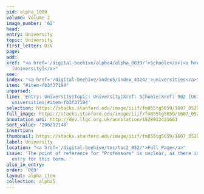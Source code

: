 ```yaml
---
pid: alpha_1009
volume: Volume 2
image_number: '62'
head:
entry: University
topic: University
first_letter: U/V
page:
add:
xref: "<a href='/digital-beehive/alpha4/alpha_0839/'>Schoole</a>|<a href='/digital-beehive/num4/num_1173/'>902
  [University]</a>"
see:
index: "<a href='/digital-beehive/index5/index_4324/'>universities</a>"
item: "#item-fb3f37194"
unparsed:
line: 'Entry: University|Topic: University|Xref: Schoole|Xref: 902 [University]|Index:
  universities|#item-fb3f37194'
selection: https://stacks.stanford.edu/image/iiif/fm855tg5659/1607_0529/791,2148,2975,493/full/0/default.jpg
full_image: https://stacks.stanford.edu/image/iiif/fm855tg5659/1607_0529/full/full/0/default.jpg
annotation_uri: http://dev.llgc.org.uk/annotation/1528912421661
sort_value: '206212148'
insertion:
thumbnail: https://stacks.stanford.edu/image/iiif/fm855tg5659/1607_0529/791,2148,600,180/250,/0/default.jpg
label: University
location: "<a href='/digital-beehive/toc/toc2_052/'>Full Page</a>"
issue: 'The point of reference for "Professors" is unclear, as there is no alphabetical
  entry for this term. '
also_in_entry:
order: '069'
layout: alpha_item
collection: alpha5
---
```

